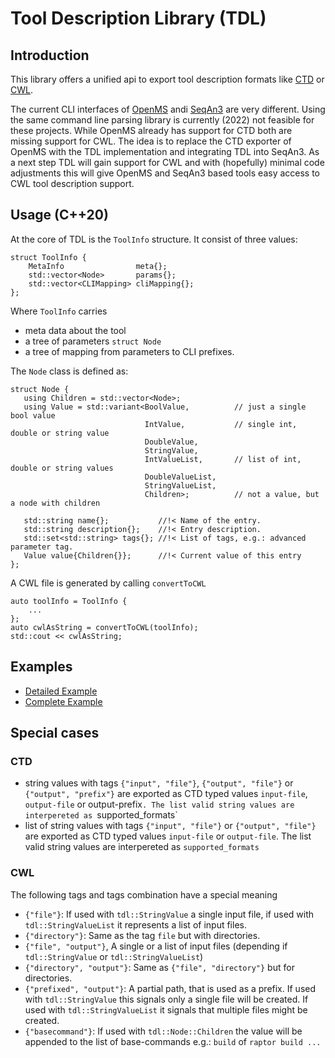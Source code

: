 <!-- SPDX-FileCopyrightText: 2006-2024, Knut Reinert & Freie Universität Berlin -->
<!-- SPDX-FileCopyrightText: 2016-2024, Knut Reinert & MPI für molekulare Genetik -->
<!-- SPDX-License-Identifier: CC-BY-4.0 -->
# Tool Description Library (TDL)

## Introduction
This library offers a unified api to export tool description formats like [CTD](https://github.com/WorkflowConversion/CTDSchema) or [CWL](https://www.commonwl.org/).

The current CLI interfaces of [OpenMS](https://openms.de/) andi [SeqAn3](https://github.com/seqan/seqan3/) are very different. Using the same command line parsing library is currently (2022) not feasible for these projects.
While OpenMS already has support for CTD both are missing support for CWL. The idea is to replace the CTD exporter of OpenMS with the TDL implementation and integrating TDL into SeqAn3. As a next step TDL will gain support for CWL and with (hopefully) minimal code adjustments this
will give OpenMS and SeqAn3 based tools easy access to CWL tool description support.

## Usage (C++20)
At the core of TDL is the `ToolInfo` structure. It consist of three values:
```
struct ToolInfo {
    MetaInfo                meta{};
    std::vector<Node>       params{};
    std::vector<CLIMapping> cliMapping{};
};
```

Where `ToolInfo` carries
  - meta data about the tool
  - a tree of parameters `struct Node`
  - a tree of mapping from parameters to CLI prefixes.

The `Node` class is defined as:
 ```
struct Node {
    using Children = std::vector<Node>;
    using Value = std::variant<BoolValue,          // just a single bool value
                               IntValue,           // single int, double or string value
                               DoubleValue,
                               StringValue,
                               IntValueList,       // list of int, double or string values
                               DoubleValueList,
                               StringValueList,
                               Children>;          // not a value, but a node with children

    std::string name{};           //!< Name of the entry.
    std::string description{};    //!< Entry description.
    std::set<std::string> tags{}; //!< List of tags, e.g.: advanced parameter tag.
    Value value{Children{}};      //!< Current value of this entry
};

```

A CWL file is generated by calling `convertToCWL`
```
auto toolInfo = ToolInfo {
    ...
};
auto cwlAsString = convertToCWL(toolInfo);
std::cout << cwlAsString;
```

## Examples
- [Detailed Example](Example01.cpp.md)
- [Complete Example](Example00.cpp.md)

## Special cases
### CTD
  - string values with tags `{"input", "file"}`, `{"output", "file"}` or `{"output", "prefix"}`
    are exported as CTD typed values `input-file`, `output-file` or output-prefix`.
    The list valid string values are interpereted as `supported_formats`
  - list of string values with tags `{"input", "file"}` or `{"output", "file"}`
    are exported as CTD typed values `input-file` or `output-file`.
    The list valid string values are interpereted as `supported_formats`

### CWL
The following tags and tags combination have a special meaning
  - `{"file"}`: If used with `tdl::StringValue` a single input file, if used with `tdl::StringValueList` it represents a list of input files.
  - `{"directory"}`: Same as the tag `file` but with directories.
  - `{"file", "output"}`, A single or a list of input files (depending if `tdl::StringValue` or `tdl::StringValueList`)
  - `{"directory", "output"}`: Same as `{"file", "directory"}` but for directories.
  - `{"prefixed", "output"}`: A partial path, that is used as a prefix. If used with `tdl::StringValue` this signals only a single file will be created.
                              If used with `tdl::StringValueList` it signals that multiple files might be created.
  - `{"basecommand"}`: If used with `tdl::Node::Children` the value will be appended to the list of base-commands e.g.: `build` of `raptor build ...`
